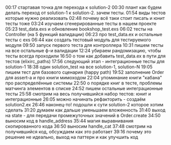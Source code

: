 00:17 стартавая точка для перехода к solution-2
00:30 плант как будем делать переход от solution-1 к solution-2. зачем тесты.
01:54 виды тестов которые нужно реализовать
02:48 почему всё таки стоит писать и юнит тесты тоже
03:24 изучаем сгенерированные тесты в нашем проекте
05:23 test_data.exs и обновление bookshop_test.exs
06:02 тесты на Controller (на 5 функций валидации)
06:23 про test_data.ex и остальные тесты с exs
06:44 как создать тестовый модуль для тестируемого модуля
09:50 запуск первого теста для контроллера
10:31 пишем тесты на все остальные ф-и валидации
12:24 убираем рандомизацию, чтобы тесты всегда проходили
16:50 о том как добавить test_data.ex в пути для тестов (elixirc_paths)
17:56 следующий этап - интеграционные тесты для solution-1
18:38 один solution_test на все solution-1, solution-N
19:05 пишем тест для базового сценария (happy path)
19:52 заполнение Order для assert-a и про книги мимоходом
22:04 упоминание книги "кабана" про распределённые системы
22:50 о порядке книг в тесте, проблемы матчинга элементов в списке
24:52 пишем остальные интеграционные тесты
25:58 смотрим на весь получившийся набор тестов: юнит и интеграционные
26:05 можно начинать рефакторить - создаём solution2.ex
26:46 наконец-то! подошли к сути solution-2 которое хотим сделать
31:20 думаем как дальше уменьшаем вложенность
31:40 выход на state - для передачи промежуточных значений в Order.create
34:50 выносим код в handle_address
35:44 магия выравнивания скопированного кода
36:50 выносим handle_cat
37:48 смотрим на получившийся код, обсуждаем как это работает
39:16 почему это решение не идеально, выход на паттерн и как улучшить код
